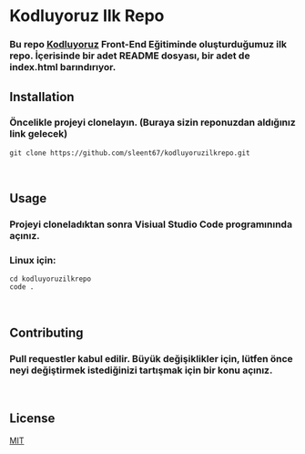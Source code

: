 # **Kodluyoruz Ilk Repo**
### Bu repo [Kodluyoruz](https://www.kodluyoruz.org/) Front-End Eğitiminde oluşturduğumuz ilk repo. İçerisinde bir adet README dosyası, bir adet de index.html barındırıyor.

[](https://prnt.sc/1vvy3jz)

  ## **Installation**

### Öncelikle projeyi clonelayın. (Buraya sizin reponuzdan aldığınız link gelecek)
``` 
git clone https://github.com/sleent67/kodluyoruzilkrepo.git
```
<p>&nbsp;</p>

## **Usage**


### Projeyi cloneladıktan sonra Visiual Studio Code programınında açınız.

### Linux için:
```
cd kodluyoruzilkrepo  
code .
```
<p>&nbsp;</p>

## **Contributing**

### Pull requestler kabul edilir. Büyük değişiklikler için, lütfen önce neyi değiştirmek istediğinizi tartışmak için bir konu açınız.
<p>&nbsp;</p>

## **License**
[MIT](https://choosealicense.com/licenses/mit/)
